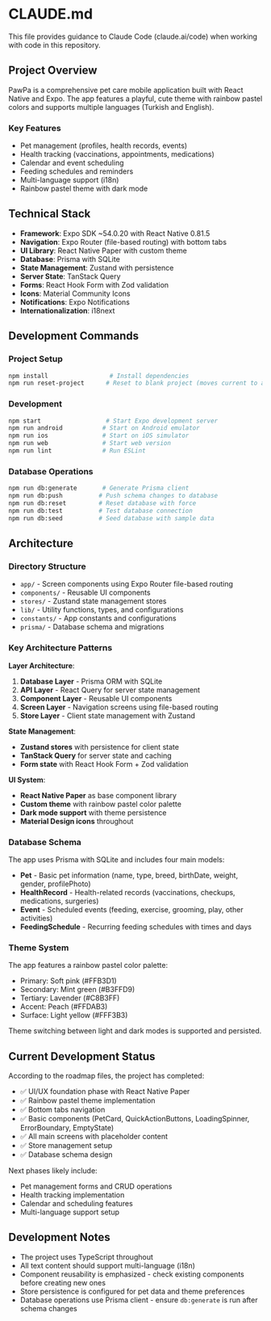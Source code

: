 # CLAUDE.md

This file provides guidance to Claude Code (claude.ai/code) when working with code in this repository.

## Project Overview

PawPa is a comprehensive pet care mobile application built with React Native and Expo. The app features a playful, cute theme with rainbow pastel colors and supports multiple languages (Turkish and English).

### Key Features
- Pet management (profiles, health records, events)
- Health tracking (vaccinations, appointments, medications)
- Calendar and event scheduling
- Feeding schedules and reminders
- Multi-language support (i18n)
- Rainbow pastel theme with dark mode

## Technical Stack

- **Framework**: Expo SDK ~54.0.20 with React Native 0.81.5
- **Navigation**: Expo Router (file-based routing) with bottom tabs
- **UI Library**: React Native Paper with custom theme
- **Database**: Prisma with SQLite
- **State Management**: Zustand with persistence
- **Server State**: TanStack Query
- **Forms**: React Hook Form with Zod validation
- **Icons**: Material Community Icons
- **Notifications**: Expo Notifications
- **Internationalization**: i18next

## Development Commands

### Project Setup
```bash
npm install                 # Install dependencies
npm run reset-project      # Reset to blank project (moves current to app-example/)
```

### Development
```bash
npm start                  # Start Expo development server
npm run android           # Start on Android emulator
npm run ios               # Start on iOS simulator
npm run web               # Start web version
npm run lint              # Run ESLint
```

### Database Operations
```bash
npm run db:generate       # Generate Prisma client
npm run db:push          # Push schema changes to database
npm run db:reset         # Reset database with force
npm run db:test          # Test database connection
npm run db:seed          # Seed database with sample data
```

## Architecture

### Directory Structure
- `app/` - Screen components using Expo Router file-based routing
- `components/` - Reusable UI components
- `stores/` - Zustand state management stores
- `lib/` - Utility functions, types, and configurations
- `constants/` - App constants and configurations
- `prisma/` - Database schema and migrations

### Key Architecture Patterns

**Layer Architecture**:
1. **Database Layer** - Prisma ORM with SQLite
2. **API Layer** - React Query for server state management
3. **Component Layer** - Reusable UI components
4. **Screen Layer** - Navigation screens using file-based routing
5. **Store Layer** - Client state management with Zustand

**State Management**:
- **Zustand stores** with persistence for client state
- **TanStack Query** for server state and caching
- **Form state** with React Hook Form + Zod validation

**UI System**:
- **React Native Paper** as base component library
- **Custom theme** with rainbow pastel color palette
- **Dark mode support** with theme persistence
- **Material Design icons** throughout

### Database Schema

The app uses Prisma with SQLite and includes four main models:
- **Pet** - Basic pet information (name, type, breed, birthDate, weight, gender, profilePhoto)
- **HealthRecord** - Health-related records (vaccinations, checkups, medications, surgeries)
- **Event** - Scheduled events (feeding, exercise, grooming, play, other activities)
- **FeedingSchedule** - Recurring feeding schedules with times and days

### Theme System

The app features a rainbow pastel color palette:
- Primary: Soft pink (#FFB3D1)
- Secondary: Mint green (#B3FFD9)
- Tertiary: Lavender (#C8B3FF)
- Accent: Peach (#FFDAB3)
- Surface: Light yellow (#FFF3B3)

Theme switching between light and dark modes is supported and persisted.

## Current Development Status

According to the roadmap files, the project has completed:
- ✅ UI/UX foundation phase with React Native Paper
- ✅ Rainbow pastel theme implementation
- ✅ Bottom tabs navigation
- ✅ Basic components (PetCard, QuickActionButtons, LoadingSpinner, ErrorBoundary, EmptyState)
- ✅ All main screens with placeholder content
- ✅ Store management setup
- ✅ Database schema design

Next phases likely include:
- Pet management forms and CRUD operations
- Health tracking implementation
- Calendar and scheduling features
- Multi-language support setup

## Development Notes

- The project uses TypeScript throughout
- All text content should support multi-language (i18n)
- Component reusability is emphasized - check existing components before creating new ones
- Store persistence is configured for pet data and theme preferences
- Database operations use Prisma client - ensure `db:generate` is run after schema changes